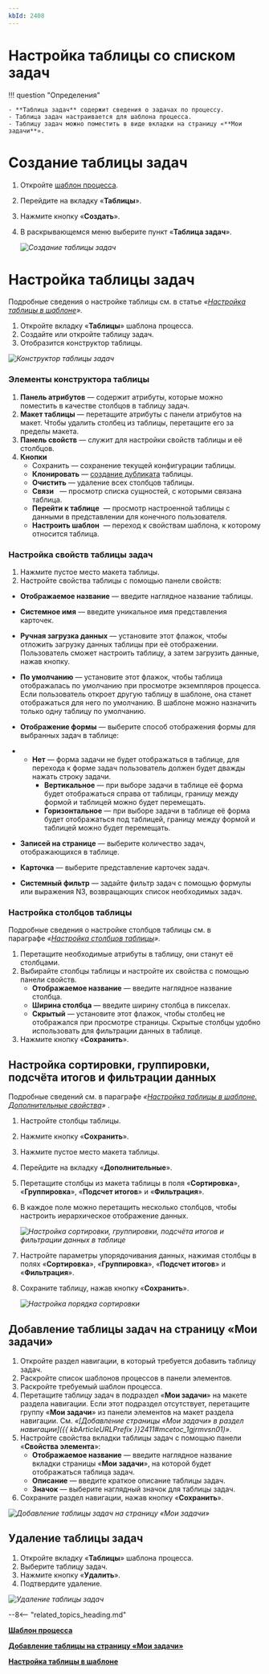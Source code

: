 ```yaml
---
kbId: 2408
---
```


# Настройка таблицы со списком задач

!!! question "Определения"

    - **Таблица задач** содержит сведения о задачах по процессу.
    - Таблица задач настраивается для шаблона процесса.
    - Таблицу задач можно поместить в виде вкладки на страницу «**Мои задачи**».

# Создание таблицы задач

1. Откройте [шаблон процесса](process_templates.md).
2. Перейдите на вкладку «**Таблицы**».
3. Нажмите кнопку «**Создать**».
4. В раскрывающемся меню выберите пункт «**Таблица задач**».

    _![Создание таблицы задач](table_task_settings_create.png)_

# Настройка таблицы задач

Подробные сведения о настройке таблицы см. в статье _«[Настройка таблицы в шаблоне](table_settings.md)»._

1. Откройте вкладку «**Таблицы**» шаблона процесса.
2. Создайте или откройте таблицу задач.
3. Отобразится конструктор таблицы.

_![Конструктор таблицы задач](table_task_settings_constructor.png)_

### Элементы конструктора таблицы

1. **Панель атрибутов** — содержит атрибуты, которые можно поместить в качестве столбцов в таблицу задач.
2. **Макет таблицы** — перетащите атрибуты с панели атрибутов на макет. Чтобы удалить столбец из таблицы, перетащите его за пределы макета.
3. **Панель свойств** — служит для настройки свойств таблицы и её столбцов.
4. **Кнопки**
    - Сохранить — сохранение текущей конфигурации таблицы.
    - **Клонировать** — [создание дубликата](table_clone.md) таблицы.
    - **Очистить** — удаление всех столбцов таблицы.
    - **Связи**  <i class=" fal  fa-link-horizontal " aria-hidden="true">‌</i> — просмотр списка сущностей, с которыми связана таблица.
    - **Перейти к таблице** <i class=" fal  fa-table " aria-hidden="true">‌</i> — просмотр настроенной таблицы с данными в представлении для конечного пользователя.
    - **Настроить шаблон** <i class=" fal  fa-external-link " aria-hidden="true">‌</i> — переход к свойствам шаблона, к которому относится таблица.

### Настройка свойств таблицы задач

1. Нажмите пустое место макета таблицы.
2. Настройте свойства таблицы с помощью панели свойств:

- **Отображаемое название** — введите наглядное название таблицы.
- **Системное имя** — введите уникальное имя представления карточек.
- **Ручная загрузка данных** — установите этот флажок, чтобы отложить загрузку данных таблицы при её отображении. Пользователь сможет настроить таблицу, а затем загрузить данные, нажав кнопку.
- **По умолчанию** — установите этот флажок, чтобы таблица отображалась по умолчанию при просмотре экземпляров процесса. Если пользователь откроет другую таблицу в шаблоне, она станет отображаться для него по умолчанию. В шаблоне можно назначить только одну таблицу по умолчанию.
- **Отображение формы** — выберите способ отображения формы для выбранных задач в таблице:

- - **Нет** — форма задачи не будет отображаться в таблице, для перехода к форме задач пользователь должен будет дважды нажать строку задачи.
    - **Вертикальное** — при выборе задачи в таблице её форма будет отображаться справа от таблицы, границу между формой и таблицей можно будет перемещать.
    - **Горизонтальное** — при выборе задачи в таблице её форма будет отображаться под таблицей, границу между формой и таблицей можно будет перемещать.

- **Записей на странице** — выберите количество задач, отображающихся в таблице.
- **Карточка** — выберите представление карточек задач.
- **Системный фильтр** — задайте фильтр задач с помощью формулы или выражения N3, возвращающих список необходимых задач.

### Настройка столбцов таблицы

Подробные сведения о настройке столбцов таблицы см. в параграфе _«[Настройка столбцов таблицы](table_settings.md#настройка-столбцов-таблицы)»._

1. Перетащите необходимые атрибуты в таблицу, они станут её столбцами.
2. Выбирайте столбцы таблицы и настройте их свойства с помощью панели свойств.
    - **Отображаемое название** — введите наглядное название столбца.
    - **Ширина столбца** — введите ширину столбца в пикселах.
    - **Скрытый** — установите этот флажок, чтобы столбец не отображался при просмотре страницы. Скрытые столбцы удобно использовать для фильтрации данных в таблице.
3. Нажмите кнопку «**Сохранить**».

## Настройка сортировки, группировки, подсчёта итогов и фильтрации данных

Подробные сведений см. в параграфе _«[Настройка таблицы в шаблоне. Дополнительные свойства](table_settings.md)»_ .

1. Настройте столбцы таблицы.
2. Нажмите кнопку «**Сохранить**».
3. Нажмите пустое место макета таблицы.
4. Перейдите на вкладку «**Дополнительные**».
5. Перетащите столбцы из макета таблицы в поля «**Сортировка**», «**Группировка**», «**Подсчет итогов**» и «**Фильтрация**».
6. В каждое поле можно перетащить несколько столбцов, чтобы настроить иерархическое отображение данных.

    _![Настройка сортировки, группировки, подсчёта итогов и фильтрации данных в таблице](table_task_settings_sort_settings.png)_

7. Настройте параметры упорядочивания данных, нажимая столбцы в полях «**Сортировка**», «**Группировка**», «**Подсчет итогов**» и «**Фильтрация**».
8. Сохраните таблицу, нажав кнопку «**Сохранить**».

    _![Настройка порядка сортировки](table_task_settings_sort_order_settings.png)_

## Добавление таблицы задач на страницу «Мои задачи»

1. Откройте раздел навигации, в который требуется добавить таблицу задач.
2. Раскройте список шаблонов процессов в панели элементов.
3. Раскройте требуемый шаблон процесса.
4. Перетащите таблицу задач в подраздел «**Мои задачи**» на макете раздела навигации. Если этот подраздел отсутствует, перетащите группу «**Мои задачи**» из панели элементов на макет раздела навигации. См. _«[Добавление страницы «Мои задачи» в раздел навигации]({{ kbArticleURLPrefix }}2411#mcetoc_1gjrmvsn01)»_.
5. Настройте свойства вкладки таблицы задач с помощью панели «**Свойства элемента**»:
    - **Отображаемое название** — введите наглядное название вкладки страницы «**Мои задачи**», на которой будет отображаться таблица задач.
    - **Описание** — введите краткое описание таблицы задач.
    - **Значок** — выберите наглядный значок для таблицы задач.
6. Сохраните раздел навигации, нажав кнопку «**Сохранить**».

_![Добавление таблицы задач на страницу «Мои задачи»](table_task_settings_table_add.png)_

## Удаление таблицы задач

1. Откройте вкладку «**Таблицы**» шаблона процесса.
2. Выберите таблицу задач.
3. Нажмите кнопку «**Удалить**».
4. Подтвердите удаление.

_![Удаление таблицы задач](table_task_settings_table_delete.png)_

--8<-- "related_topics_heading.md"

**[Шаблон процесса](process_templates.md)**

**[Добавление таблицы на страницу «Мои задачи»](table_my_tasks_addition.md)**

**[Настройка таблицы в шаблоне](table_settings.md)**
